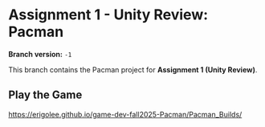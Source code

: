 # Assignment 1 - Unity Review: Pacman

**Branch version:** `-1`


This branch contains the Pacman project for **Assignment 1 (Unity Review)**.  
## Play the Game
https://erigolee.github.io/game-dev-fall2025-Pacman/Pacman_Builds/
